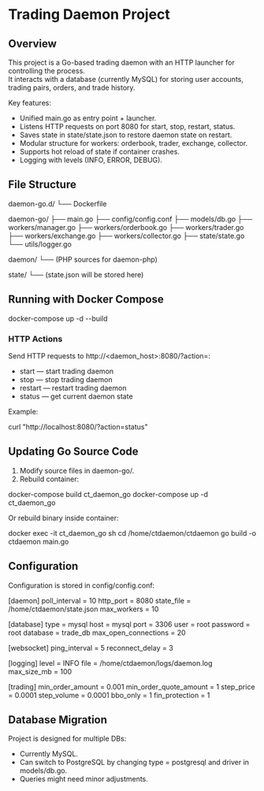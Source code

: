 # Trading Daemon Project

## Overview

This project is a Go-based trading daemon with an HTTP launcher for controlling the process.  
It interacts with a database (currently MySQL) for storing user accounts, trading pairs, orders, and trade history.

Key features:  
- Unified main.go as entry point + launcher.  
- Listens HTTP requests on port 8080 for start, stop, restart, status.  
- Saves state in state/state.json to restore daemon state on restart.  
- Modular structure for workers: orderbook, trader, exchange, collector.  
- Supports hot reload of state if container crashes.  
- Logging with levels (INFO, ERROR, DEBUG).  

## File Structure

daemon-go.d/
└── Dockerfile

daemon-go/
├── main.go
├── config/config.conf
├── models/db.go
├── workers/manager.go
├── workers/orderbook.go
├── workers/trader.go
├── workers/exchange.go
├── workers/collector.go
├── state/state.go
└── utils/logger.go

daemon/
└── (PHP sources for daemon-php)

state/
└── (state.json will be stored here)

## Running with Docker Compose

docker-compose up -d --build

### HTTP Actions

Send HTTP requests to http://<daemon_host>:8080/?action=<command>:
- start — start trading daemon  
- stop — stop trading daemon  
- restart — restart trading daemon  
- status — get current daemon state  

Example:

curl "http://localhost:8080/?action=status"

## Updating Go Source Code

1. Modify source files in daemon-go/.  
2. Rebuild container:

docker-compose build ct_daemon_go
docker-compose up -d ct_daemon_go

Or rebuild binary inside container:

docker exec -it ct_daemon_go sh
cd /home/ctdaemon/ctdaemon
go build -o ctdaemon main.go

## Configuration

Configuration is stored in config/config.conf:

[daemon]
poll_interval = 10
http_port = 8080
state_file = /home/ctdaemon/state.json
max_workers = 10

[database]
type = mysql
host = mysql
port = 3306
user = root
password = root
database = trade_db
max_open_connections = 20

[websocket]
ping_interval = 5
reconnect_delay = 3

[logging]
level = INFO
file = /home/ctdaemon/logs/daemon.log
max_size_mb = 100

[trading]
min_order_amount = 0.001
min_order_quote_amount = 1
step_price = 0.0001
step_volume = 0.0001
bbo_only = 1
fin_protection = 1

## Database Migration

Project is designed for multiple DBs:
- Currently MySQL.  
- Can switch to PostgreSQL by changing type = postgresql and driver in models/db.go.  
- Queries might need minor adjustments.
